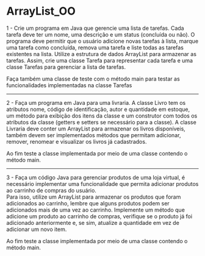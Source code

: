 # ArrayList_OO

1 -  Crie um programa em Java que gerencie uma lista de tarefas. Cada tarefa deve ter um nome, uma descrição e um status (concluída ou não). O programa deve permitir que o usuário adicione novas tarefas à lista, marque uma tarefa como concluída, remova uma tarefa e liste todas as tarefas existentes na lista. Utilize a estrutura de dados ArrayList para armazenar as tarefas.
  Assim, crie uma classe Tarefa para representar cada tarefa e uma classe Tarefas para gerenciar a lista de tarefas. 

 Faça também uma classe de teste com o método main para testar as funcionalidades implementadas na classe Tarefas
 
 -----
 
 2 -  Faça um programa em Java para uma livraria.
  A classe Livro tem os atributos nome, código de identificação,  autor e quantidade em estoque, um método para exibição dos itens da classe e um construtor com todos os atributos da classe (getters e setters se necessário para a classe).
 A classe Livraria deve conter um ArrayList para armazenar os livros disponíveis, também devem ser implementados métodos que permitam adicionar, remover, renomear e visualizar os livros já cadastrados. 
 
  Ao fim teste a classe implementada por meio de uma classe contendo o método main.
  
  -----
  
  3 -  Faça um código Java para gerenciar produtos de uma loja virtual, é necessário implementar uma funcionalidade que permita adicionar produtos ao carrinho de compras do usuário.    
  Para isso, utilize um ArrayList para armazenar os produtos que foram adicionados ao carrinho, lembre que alguns produtos podem ser adicionados mais de uma vez ao carrinho.
   Implemente um método que adicione um produto ao carrinho de compras, verifique se o produto já foi adicionado anteriormente e, se sim, atualize a quantidade em vez de adicionar um novo item.

  Ao fim teste a classe implementada por meio de uma classe contendo o método main.


